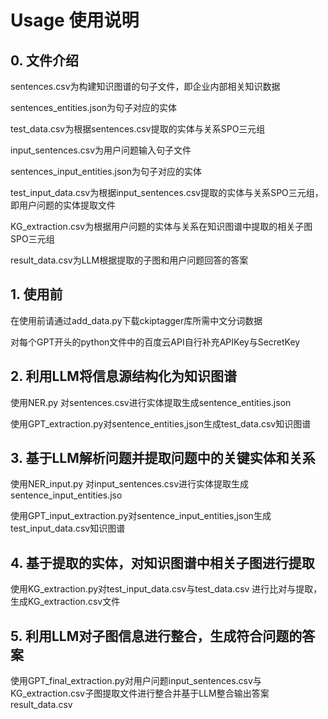 # Usage 使用说明
## 0. 文件介绍
sentences.csv为构建知识图谱的句子文件，即企业内部相关知识数据



sentences_entities.json为句子对应的实体



test_data.csv为根据sentences.csv提取的实体与关系SPO三元组





input_sentences.csv为用户问题输入句子文件



sentences_input_entities.json为句子对应的实体



test_input_data.csv为根据input_sentences.csv提取的实体与关系SPO三元组，即用户问题的实体提取文件





KG_extraction.csv为根据用户问题的实体与关系在知识图谱中提取的相关子图SPO三元组



result_data.csv为LLM根据提取的子图和用户问题回答的答案

## 1. 使用前
在使用前请通过add_data.py下载ckiptagger库所需中文分词数据



对每个GPT开头的python文件中的百度云API自行补充APIKey与SecretKey

## 2. 利用LLM将信息源结构化为知识图谱
使用NER.py 对sentences.csv进行实体提取生成sentence_entities.json



使用GPT_extraction.py对sentence_entities,json生成test_data.csv知识图谱

## 3. 基于LLM解析问题并提取问题中的关键实体和关系
使用NER_input.py 对input_sentences.csv进行实体提取生成sentence_input_entities.jso



使用GPT_input_extraction.py对sentence_input_entities,json生成test_input_data.csv知识图谱

## 4. 基于提取的实体，对知识图谱中相关子图进行提取
使用KG_extraction.py对test_input_data.csv与test_data.csv 进行比对与提取，生成KG_extraction.csv文件

## 5. 利用LLM对子图信息进行整合，生成符合问题的答案
使用GPT_final_extraction.py对用户问题input_sentences.csv与KG_extraction.csv子图提取文件进行整合并基于LLM整合输出答案result_data.csv
